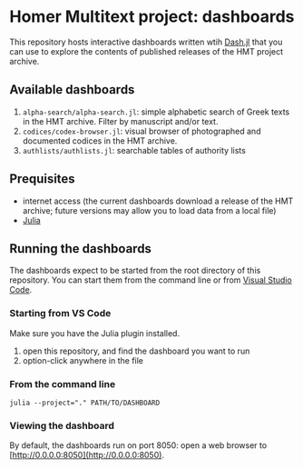 # Homer Multitext project: dashboards

This repository hosts interactive dashboards written wtih [Dash.jl](https://dash.plotly.com/julia) that you can use to explore the contents of published releases of the HMT project archive.  

## Available dashboards

1. `alpha-search/alpha-search.jl`:  simple alphabetic search of Greek texts in the HMT archive.  Filter by manuscript and/or text.
2. `codices/codex-browser.jl`: visual browser of photographed and documented codices in the HMT archive.
3. `authlists/authlists.jl`:  searchable tables of authority lists

## Prequisites

- internet access (the current dashboards download a release of the HMT archive; future versions may allow you to load data from a local file)
- [Julia](https://julialang.org)

## Running the dashboards

The dashboards expect to be started from the root directory of this repository.  You can start them from the command line or from [Visual Studio Code](https://code.visualstudio.com).

### Starting from VS Code

Make sure you have the Julia plugin installed.

1. open this repository, and find the dashboard you want to run
2. option-click anywhere in the file


### From the command line

`julia --project="." PATH/TO/DASHBOARD`

### Viewing the dashboard

By default, the dashboards run on port 8050: open a web browser to  [http://0.0.0.0:8050](http://0.0.0.0:8050).